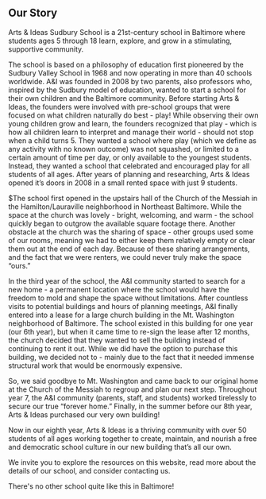 Our Story
---


Arts & Ideas Sudbury School is a 21st-century school in Baltimore where
students ages 5 through 18 learn, explore, and grow in a stimulating,
supportive community.

The school is based on a philosophy of education first pioneered by the
Sudbury Valley School in 1968 and now operating in more than 40 schools
worldwide. A&I was founded in 2008 by two parents, also professors who,
inspired by the Sudbury model of education, wanted to start a school for their
own children and the Baltimore community. Before starting Arts & Ideas, the
founders were involved with pre-school groups that were focused on what
children naturally do best - play! While observing their own young children
grow and learn, the founders recognized that play - which is how all children
learn to interpret and manage their world - should not stop when a child turns
5. They wanted a school where play (which we define as any activity with no
known outcome) was not squashed, or limited to a certain amount of time per
day, or only available to the youngest students. Instead, they wanted a school
that celebrated and encouraged play for all students of all ages. After years
of planning and researching, Arts & Ideas opened it’s doors in 2008 in a small
rented space with just 9 students. 

$The school first opened in the upstairs hall of the Church of the Messiah in
the Hamilton/Lauraville neighborhood in Northeast Baltimore. While the space
at the church was lovely - bright, welcoming, and warm - the school quickly
began to outgrow the available square footage there. Another obstacle at the
church was the sharing of space - other groups used some of our rooms, meaning
we had to either keep them relatively empty or clear them out at the end of
each day. Because of these sharing arrangements, and the fact that we were
renters, we could never truly make the space “ours.” 

In the third year of the school, the A&I community started to search for a new
home - a permanent location where the school would have the freedom to mold
and shape the space without limitations. After countless visits to potential
buildings and hours of planning meetings, A&I finally entered into a lease for
a large church building in the Mt. Washington neighborhood of Baltimore. The
school existed in this building for one year (our 6th year), but when it came
time to re-sign the lease after 12 months, the church decided that they wanted
to sell the building instead of continuing to rent it out. While we did have
the option to purchase this building, we decided not to - mainly due to the
fact that it needed immense structural work that would be enormously
expensive. 

So, we said goodbye to Mt. Washington and came back to our original home at
the Church of the Messiah to regroup and plan our next step. Throughout year
7, the A&I community (parents, staff, and students) worked tirelessly to
secure our true “forever home.” Finally, in the summer before our 8th year,
Arts & Ideas purchased our very own building!

Now in our eighth year, Arts & Ideas is a thriving community with over 50
students of all ages working together to create, maintain, and nourish a free
and democratic school culture in our new building that’s all our own. 

We invite you to explore the resources on this website, read more about the
details of our school, and consider contacting us.

There's no other school quite like this in Baltimore!


